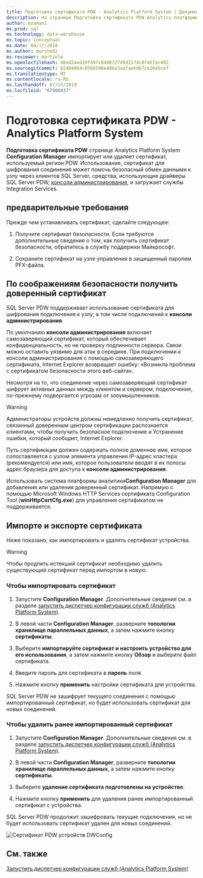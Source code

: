 ```yaml
---
title: Подготовка сертификата PDW - Analytics Platform System | Документация Майкрософт
description: На странице Подготовка сертификата PDW Analytics платформы System Configuration Manager импортирует или удаляет сертификат, используемый регион PDW.
author: mzaman1
ms.prod: sql
ms.technology: data-warehouse
ms.topic: conceptual
ms.date: 04/17/2018
ms.author: murshedz
ms.reviewer: martinle
ms.openlocfilehash: 48ad2aed20f497c8400727d9d217dc8f467ac492
ms.sourcegitcommit: b2464064c0566590e486a3aafae6d67ce2645cef
ms.translationtype: MT
ms.contentlocale: ru-RU
ms.lasthandoff: 07/15/2019
ms.locfileid: "67960437"
---
```

# <a name="pdw-certificate-provisioning---analytics-platform-system"></a>Подготовка сертификата PDW - Analytics Platform System
**Подготовка сертификата PDW** странице Analytics Platform System **Configuration Manager** импортирует или удаляет сертификат, используемый регион PDW. Использование, сертификат для шифрования соединения может помочь безопасный обмен данными к узлу через клиентов SQL Server, средства, использующие драйверы SQL Server PDW, [консоли администрирования](monitor-the-appliance-by-using-the-admin-console.md), и загружает службы Integration Services.  
  
## <a name="prerequisites"></a>предварительные требования  
Прежде чем устанавливать сертификат, сделайте следующее:  
  
1.  Получите сертификат безопасности. Если требуются дополнительные сведения о том, как получить сертификат безопасности, обратитесь в службу поддержки Майкрософт.  
  
2.  Сохраните сертификат на узле управления в защищенный паролем PFX-файла.  
  
## <a name="for-security-reasons-obtain-a-trusted-certificate"></a>По соображениям безопасности получить доверенный сертификат  
SQL Server PDW поддерживает использование сертификата для шифрования подключения к узлу; в том числе подключений к **консоли администрирования**.  
  
По умолчанию **консоли администрирования** включает самозаверяющий сертификат, который обеспечивает конфиденциальность, но не проверку подлинности сервера. Связи можно оставить уязвимо для атак в середине. При подключении к консоли администрирования с помощью самозаверяющего сертификата, Internet Explorer возвращает ошибку: «Возникла проблема с сертификатом безопасности этого веб-сайта».  
  
Несмотря на то, что соединение через самозаверяющий сертификат шифрует активных данных между клиентом и сервером, подключение, по-прежнему подвергается угрозам от злоумышленников.  
  
> [!WARNING]  
> Администраторы устройств должны немедленно получить сертификат, связанный доверенным центром сертификации распознается клиентами, чтобы получить безопасное подключение и Устранение ошибки, который сообщает, Internet Explorer.  
  
Путь сертификации должен содержать полное доменное имя, которое сопоставляется с узлом элемента управления IP-адрес кластера (рекомендуется) или имя, которое пользователи вводят в их полосы адрес браузера для доступа к **консоли администрирования**.  
  
Использовать система платформы аналитики**Configuration Manager** для добавления или удаления доверенный сертификат. Напрямую с помощью Microsoft Windows HTTP Services сертификата Configuration Tool (**winHttpCertCfg.exe**) для управления сертификатом не поддерживается.  
  
## <a name="import-or-remove-the-certificate"></a>Импорте и экспорте сертификата  
Ниже показано, как импортировать и удалять сертификат устройства.

> [!WARNING]
> Чтобы продлить истекший сертификат необходимо удалить существующий сертификат перед импортом в новую.
  
### <a name="to-import-the-certificate"></a>Чтобы импортировать сертификат  
  
1.  Запустите **Configuration Manager**. Дополнительные сведения см. в разделе [запустить диспетчер конфигурации служб &#40;Analytics Platform System&#41;](launch-the-configuration-manager.md).  
  
2.  В левой части **Configuration Manager**, разверните **топологии хранилище параллельных данных**, а затем нажмите кнопку **сертификаты**.  
  
3.  Выберите **импортируйте сертификат и настроить устройство для его использования**, а затем нажмите кнопку **Обзор** и выберите файл сертификата.  
  
4.  Введите пароль для сертификата в **пароль** поля.  
  
5.  Нажмите кнопку **применить** настройки сертификата для устройства.  
  
SQL Server PDW не зашифрует текущего соединения с помощью импортированный сертификат, но будет использовать сертификат для новых соединений.  
  
### <a name="to-remove-the-previously-imported-certificate"></a>Чтобы удалить ранее импортированный сертификат  
  
1.  Запустите **Configuration Manager**. Дополнительные сведения см. в разделе [запустить диспетчер конфигурации служб &#40;Analytics Platform System&#41;](launch-the-configuration-manager.md).  
  
2.  В левой части **Configuration Manager**, разверните **топологии хранилище параллельных данных**, а затем нажмите кнопку **сертификаты**.  
  
3.  Выберите **удаление сертификата подготовлены на устройстве**.  
  
4.  Нажмите кнопку **применить** для удаления ранее импортированный сертификат с устройства.  
  
SQL Server PDW продолжит зашифровать текущие подключения, но не будет использовать сертификат удален для новых соединений.  
  
![Сертификат PDW устройств DWConfig](./media/pdw-certificate-provisioning/SQL_Server_PDW_DWConfig_ApplPDWCert.png "SQL_Server_PDW_DWConfig_ApplPDWCert")  
  
## <a name="see-also"></a>См. также  
[Запустить диспетчер конфигурации служб &#40;Analytics Platform System&#41;](launch-the-configuration-manager.md)  
<!-- MISSING LINKS [HDInsight Certificate Provisioning &#40;Analytics Platform System&#41;](hdinsight-certificate-provisioning.md)  -->  
  
